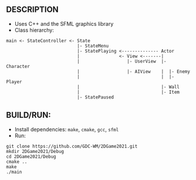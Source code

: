 ## DESCRIPTION
* Uses C++ and the SFML graphics library
* Class hierarchy: 
```
main <- StateController <- State
                           |- StateMenu
                           |- StatePlaying <-------------- Actor
                           |               <- View <-------|
                           |                  |- UserView  |- Character
                           |                  |- AIView    |  |- Enemy
                           |                               |  |- Player
                           |                               |- Wall
                           |                               |- Item
                           |- StatePaused
```

## BUILD/RUN:
* Install dependencies: `make`, `cmake`, `gcc`, `sfml`
* Run:
```shell
git clone https://github.com/GDC-WM/2DGame2021.git
mkdir 2DGame2021/Debug
cd 2DGame2021/Debug
cmake ..
make
./main
```
